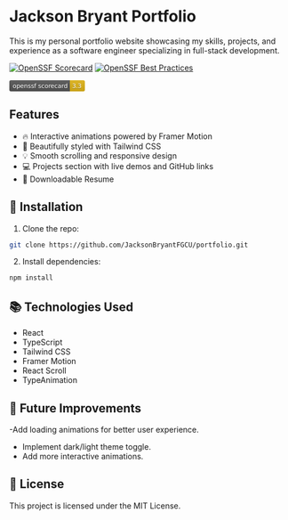 # Jackson Bryant Portfolio

This is my personal portfolio website showcasing my skills, projects, and experience as a software engineer specializing in full-stack development.

[![OpenSSF Scorecard](https://api.securityscorecards.dev/projects/github.com/JacksonBryantFGCU/portfolio-typescript/badge)](https://securityscorecards.dev/viewer/?uri=github.com/JacksonBryantFGCU/portfolio-typescript)
[![OpenSSF Best Practices](https://www.bestpractices.dev/projects/10219/badge)](https://www.bestpractices.dev/projects/10219)

<svg xmlns="http://www.w3.org/2000/svg" width="136" height="20" role="img" aria-label="openssf scorecard: 3.3">
  <title>openssf scorecard: 3.3</title>
  <linearGradient id="s" x2="0" y2="100%">
    <stop offset="0" stop-color="#bbb" stop-opacity=".1"/>
    <stop offset="1" stop-opacity=".1"/>
  </linearGradient>
  <clipPath id="r">
    <rect width="136" height="20" rx="3" fill="#fff"/>
  </clipPath>
  <g clip-path="url(#r)">
    <rect width="109" height="20" fill="#555"/>
    <rect x="109" width="27" height="20" fill="#dfb317"/>
    <rect width="136" height="20" fill="url(#s)"/>
  </g>
  <g fill="#fff" text-anchor="middle" font-family="Verdana,Geneva,DejaVu Sans,sans-serif" text-rendering="geometricPrecision" font-size="110">
    <text aria-hidden="true" x="555" y="150" fill="#010101" fill-opacity=".3" transform="scale(.1)" textLength="990">openssf scorecard</text>
    <text x="555" y="140" transform="scale(.1)" fill="#fff" textLength="990">openssf scorecard</text>
    <text aria-hidden="true" x="1215" y="150" fill="#010101" fill-opacity=".3" transform="scale(.1)" textLength="170">3.3</text>
    <text x="1215" y="140" transform="scale(.1)" fill="#fff" textLength="170">3.3</text>
  </g>
</svg>

## Features
- 🔥 Interactive animations powered by Framer Motion
- 🎨 Beautifully styled with Tailwind CSS
- 💡 Smooth scrolling and responsive design
- 💻 Projects section with live demos and GitHub links
- 📜 Downloadable Resume

## 🔧 Installation
1. Clone the repo:  

```bash
git clone https://github.com/JacksonBryantFGCU/portfolio.git
```

2. Install dependencies:

```bash
npm install
```

## 📚 Technologies Used
- React
- TypeScript
- Tailwind CSS
- Framer Motion
- React Scroll
- TypeAnimation


## 🎨 Future Improvements
-Add loading animations for better user experience.
- Implement dark/light theme toggle.
- Add more interactive animations.

## 📄 License
This project is licensed under the MIT License.
